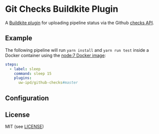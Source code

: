 # Git Checks Buildkite Plugin 

A [Buildkite plugin](https://buildkite.com/docs/agent/v3/plugins) for uploading pipeline status via the Github [checks API](https://developer.github.com/v3/checks/).


## Example

The following pipeline will run `yarn install` and `yarn run test` inside a Docker container using the [node:7 Docker image](https://hub.docker.com/_/node/):

```yml
steps:
  - label: sleep
    command: sleep 15
    plugins:
      uw-ipd/github-checks#master
```

## Configuration

## License

MIT (see [LICENSE](LICENSE))
